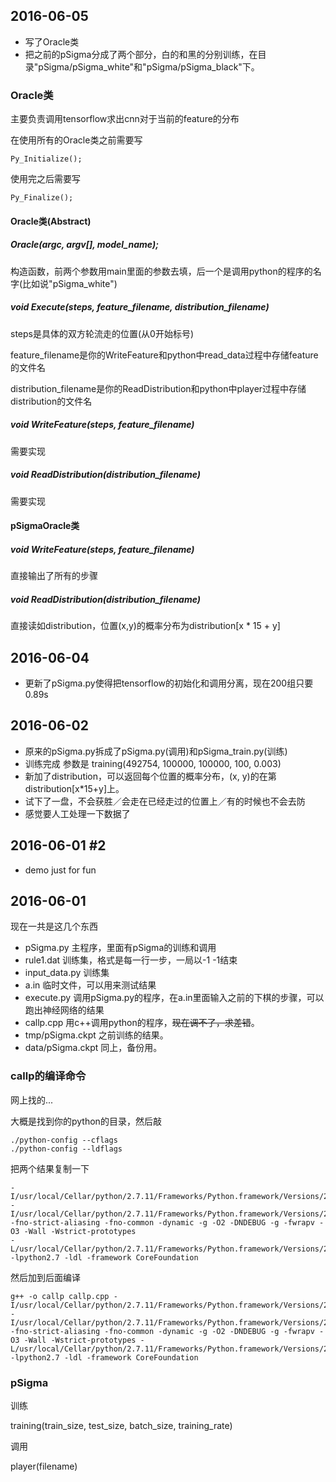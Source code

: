 ## 2016-06-05

- 写了Oracle类
- 把之前的pSigma分成了两个部分，白的和黑的分别训练，在目录"pSigma/pSigma_white"和"pSigma/pSigma_black"下。


### Oracle类

主要负责调用tensorflow求出cnn对于当前的feature的分布

在使用所有的Oracle类之前需要写

	Py_Initialize();

使用完之后需要写

	Py_Finalize();

#### Oracle类(Abstract)

##### Oracle(argc, argv[], model_name);

构造函数，前两个参数用main里面的参数去填，后一个是调用python的程序的名字(比如说"pSigma_white")

##### void Execute(steps, feature_filename, distribution_filename)

steps是具体的双方轮流走的位置(从0开始标号)

feature_filename是你的WriteFeature和python中read_data过程中存储feature的文件名

distribution_filename是你的ReadDistribution和python中player过程中存储distribution的文件名

##### void WriteFeature(steps, feature_filename)

需要实现

##### void ReadDistribution(distribution_filename)

需要实现

#### pSigmaOracle类

##### void WriteFeature(steps, feature_filename)

直接输出了所有的步骤

##### void ReadDistribution(distribution_filename)

直接读如distribution，位置(x,y)的概率分布为distribution[x * 15 + y]

## 2016-06-04

- 更新了pSigma.py使得把tensorflow的初始化和调用分离，现在200组只要0.89s

## 2016-06-02

- 原来的pSigma.py拆成了pSigma.py(调用)和pSigma_train.py(训练)
- 训练完成 参数是 training(492754, 100000, 100000, 100, 0.003)
- 新加了distribution，可以返回每个位置的概率分布，(x, y)的在第distribution[x*15+y]上。
- 试下了一盘，不会获胜／会走在已经走过的位置上／有的时候也不会去防
- 感觉要人工处理一下数据了

## 2016-06-01 #2

- demo just for fun

## 2016-06-01

现在一共是这几个东西

- pSigma.py 主程序，里面有pSigma的训练和调用
- rule1.dat 训练集，格式是每一行一步，一局以-1 -1结束
- input_data.py 训练集
- a.in 临时文件，可以用来测试结果
- execute.py 调用pSigma.py的程序，在a.in里面输入之前的下棋的步骤，可以跑出神经网络的结果
- callp.cpp 用c++调用python的程序，<del>现在调不了，求差错</del>。
- tmp/pSigma.ckpt 之前训练的结果。
- data/pSigma.ckpt 同上，备份用。

### callp的编译命令

网上找的...

大概是找到你的python的目录，然后敲

	./python-config --cflags
	./python-config --ldflags

把两个结果复制一下

	-I/usr/local/Cellar/python/2.7.11/Frameworks/Python.framework/Versions/2.7/include/python2.7 -I/usr/local/Cellar/python/2.7.11/Frameworks/Python.framework/Versions/2.7/include/python2.7 -fno-strict-aliasing -fno-common -dynamic -g -O2 -DNDEBUG -g -fwrapv -O3 -Wall -Wstrict-prototypes 
	-L/usr/local/Cellar/python/2.7.11/Frameworks/Python.framework/Versions/2.7/lib/python2.7/config -lpython2.7 -ldl -framework CoreFoundation

然后加到后面编译

	g++ -o callp callp.cpp -I/usr/local/Cellar/python/2.7.11/Frameworks/Python.framework/Versions/2.7/include/python2.7 -I/usr/local/Cellar/python/2.7.11/Frameworks/Python.framework/Versions/2.7/include/python2.7 -fno-strict-aliasing -fno-common -dynamic -g -O2 -DNDEBUG -g -fwrapv -O3 -Wall -Wstrict-prototypes -L/usr/local/Cellar/python/2.7.11/Frameworks/Python.framework/Versions/2.7/lib/python2.7/config -lpython2.7 -ldl -framework CoreFoundation

### pSigma

训练

training(train_size, test_size, batch_size, training_rate)

调用

player(filename)
